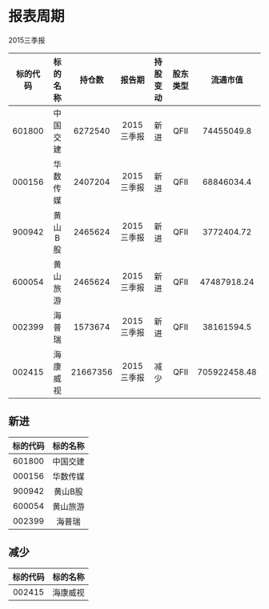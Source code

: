 # 报表周期 

2015三季报

| 标的代码 | 标的名称 | 持仓数 | 报告期 | 持股变动 | 股东类型 | 流通市值 |
|:--:|:--:|:--:|:--:|:--:|:--:|:--:|
|601800|中国交建|6272540|2015三季报|新进|QFII|74455049.8|
|000156|华数传媒|2407204|2015三季报|新进|QFII|68846034.4|
|900942|黄山B股|2465624|2015三季报|新进|QFII|3772404.72|
|600054|黄山旅游|2465624|2015三季报|新进|QFII|47487918.24|
|002399|海普瑞|1573674|2015三季报|新进|QFII|38161594.5|
|002415|海康威视|21667356|2015三季报|减少|QFII|705922458.48|


## 新进 

| 标的代码 | 标的名称 |
|:--:|:--:|
|601800|中国交建|
|000156|华数传媒|
|900942|黄山B股|
|600054|黄山旅游|
|002399|海普瑞|


## 减少 

| 标的代码 | 标的名称 |
|:--:|:--:|
|002415|海康威视|

